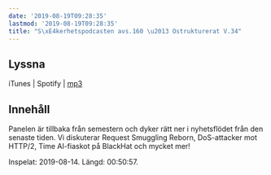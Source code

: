 ```yaml
---
date: '2019-08-19T09:28:35'
lastmod: '2019-08-19T09:28:35'
title: "S\xE4kerhetspodcasten avs.160 \u2013 Ostrukturerat V.34"
---
```

## Lyssna

iTunes \| Spotify \| [mp3](http://traffic.libsyn.com/sakerhetspodcasten/2019-08-14_Sakerhetspodcasten_ostrukt.mp3)

## Innehåll

Panelen är tillbaka från semestern och dyker rätt ner i nyhetsflödet från den senaste
tiden. Vi diskuterar Request Smuggling Reborn, DoS-attacker mot HTTP/2, Time AI-fiaskot
på BlackHat och mycket mer!

Inspelat: 2019-08-14. Längd: 00:50:57.

